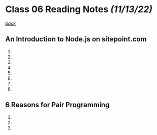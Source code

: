 # Class 06 Reading Notes *(11/13/22)*

[*back*](../README.md)

## An Introduction to Node.js on sitepoint.com

1. 
2. 
3. 
4. 
5. 
6. 
7. 
8. 

## 6 Reasons for Pair Programming

1. 
2. 
3. 

